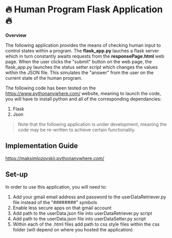 # :fire: Human Program Flask Application :fire:

**Overview** 

The following application provides the means of checking human input to control states within a program. The **flask_app.py**  lauches a flask server which in turn constantly awaits requests from the **responsePage.html** web page. When the user clicks the "submit" button on the web page, the flask_app.py launches the status setter script which changes the values within the JSON file. This simulates the "answer" from the user on the current state of the human program. 

The following code has been tested on the https://www.pythonanywhere.com/ website, meaning to launch the code, you will have to install python and all of the corresponding dependancies:

1. Flask
2. Json

>Note that the following application is under development, meaning the code may be re-written to achieve certain functionality.

## Implementation Guide
https://maksimlozovskii.pythonanywhere.com/

## Set-up
In order to use this application, you will need to:
1. Add your gmail email address and password to the userDataRetriever.py file instead of the "########" symbols
2. Enable less secure apps on that gmail account
3. Add path to the userData.json file into userDataRetriever.py script
4. Add path to the userData.json file into userDataSetter.py script
5. Within each of the .html files add path to css style files within the css folder (will depend on where you hosted the application)
